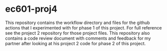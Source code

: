 # ec601-proj4

This repository contains the workflow directory and files for the github actions that I experimented with for phase 1 of this project. For full reference see the project 2 repository for those project files. This repository also contains a code review document with comments and feedback for my partner after looking at his project 2 code for phase 2 of this project. 